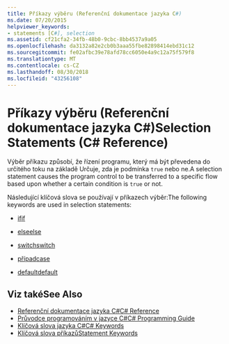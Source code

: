 ```yaml
---
title: Příkazy výběru (Referenční dokumentace jazyka C#)
ms.date: 07/20/2015
helpviewer_keywords:
- statements [C#], selection
ms.assetid: cf21cfa2-34fb-48b0-9cbc-8bb4537a9a05
ms.openlocfilehash: da3132a82e2cb0b3aaa55fbe82898414ebd31c12
ms.sourcegitcommit: fe02afbc39e78afd78cc6050e4a9c12a75f579f8
ms.translationtype: MT
ms.contentlocale: cs-CZ
ms.lasthandoff: 08/30/2018
ms.locfileid: "43256108"
---
```

# <a name="selection-statements-c-reference"></a><span data-ttu-id="76e63-102">Příkazy výběru (Referenční dokumentace jazyka C#)</span><span class="sxs-lookup"><span data-stu-id="76e63-102">Selection Statements (C# Reference)</span></span>
<span data-ttu-id="76e63-103">Výběr příkazu způsobí, že řízení programu, který má být převedena do určitého toku na základě Určuje, zda je podmínka `true` nebo ne.</span><span class="sxs-lookup"><span data-stu-id="76e63-103">A selection statement causes the program control to be transferred to a specific flow based upon whether a certain condition is `true` or not.</span></span>  
  
 <span data-ttu-id="76e63-104">Následující klíčová slova se používají v příkazech výběr:</span><span class="sxs-lookup"><span data-stu-id="76e63-104">The following keywords are used in selection statements:</span></span>  
  
-   [<span data-ttu-id="76e63-105">if</span><span class="sxs-lookup"><span data-stu-id="76e63-105">if</span></span>](../../../csharp/language-reference/keywords/if-else.md)  
  
-   [<span data-ttu-id="76e63-106">else</span><span class="sxs-lookup"><span data-stu-id="76e63-106">else</span></span>](../../../csharp/language-reference/keywords/if-else.md)  
  
-   [<span data-ttu-id="76e63-107">switch</span><span class="sxs-lookup"><span data-stu-id="76e63-107">switch</span></span>](../../../csharp/language-reference/keywords/switch.md)  
  
-   [<span data-ttu-id="76e63-108">případ</span><span class="sxs-lookup"><span data-stu-id="76e63-108">case</span></span>](../../../csharp/language-reference/keywords/switch.md)  
  
-   [<span data-ttu-id="76e63-109">default</span><span class="sxs-lookup"><span data-stu-id="76e63-109">default</span></span>](../../../csharp/language-reference/keywords/switch.md)  

## <a name="see-also"></a><span data-ttu-id="76e63-110">Viz také</span><span class="sxs-lookup"><span data-stu-id="76e63-110">See Also</span></span>

- [<span data-ttu-id="76e63-111">Referenční dokumentace jazyka C#</span><span class="sxs-lookup"><span data-stu-id="76e63-111">C# Reference</span></span>](../../../csharp/language-reference/index.md)  
- [<span data-ttu-id="76e63-112">Průvodce programováním v jazyce C#</span><span class="sxs-lookup"><span data-stu-id="76e63-112">C# Programming Guide</span></span>](../../../csharp/programming-guide/index.md)  
- [<span data-ttu-id="76e63-113">Klíčová slova jazyka C#</span><span class="sxs-lookup"><span data-stu-id="76e63-113">C# Keywords</span></span>](../../../csharp/language-reference/keywords/index.md)  
- [<span data-ttu-id="76e63-114">Klíčová slova příkazů</span><span class="sxs-lookup"><span data-stu-id="76e63-114">Statement Keywords</span></span>](../../../csharp/language-reference/keywords/statement-keywords.md)
